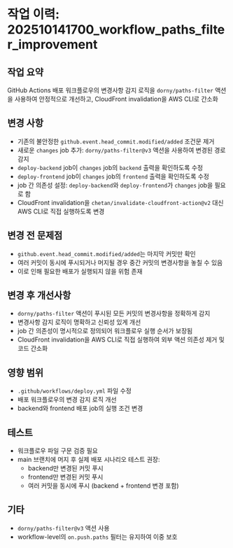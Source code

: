 # 작업 이력: 202510141700_workflow_paths_filter_improvement

## 작업 요약
GitHub Actions 배포 워크플로우의 변경사항 감지 로직을 `dorny/paths-filter` 액션을 사용하여 안정적으로 개선하고, CloudFront invalidation을 AWS CLI로 간소화

## 변경 사항
- 기존의 불안정한 `github.event.head_commit.modified/added` 조건문 제거
- 새로운 `changes` job 추가: `dorny/paths-filter@v3` 액션을 사용하여 변경된 경로 감지
- `deploy-backend` job이 `changes` job의 `backend` 출력을 확인하도록 수정
- `deploy-frontend` job이 `changes` job의 `frontend` 출력을 확인하도록 수정
- job 간 의존성 설정: `deploy-backend`와 `deploy-frontend`가 `changes` job을 필요로 함
- CloudFront invalidation을 `chetan/invalidate-cloudfront-action@v2` 대신 AWS CLI로 직접 실행하도록 변경

## 변경 전 문제점
- `github.event.head_commit.modified/added`는 마지막 커밋만 확인
- 여러 커밋이 동시에 푸시되거나 머지될 경우 중간 커밋의 변경사항을 놓칠 수 있음
- 이로 인해 필요한 배포가 실행되지 않을 위험 존재

## 변경 후 개선사항
- `dorny/paths-filter` 액션이 푸시된 모든 커밋의 변경사항을 정확하게 감지
- 변경사항 감지 로직이 명확하고 신뢰성 있게 개선
- job 간 의존성이 명시적으로 정의되어 워크플로우 실행 순서가 보장됨
- CloudFront invalidation을 AWS CLI로 직접 실행하여 외부 액션 의존성 제거 및 코드 간소화

## 영향 범위
- `.github/workflows/deploy.yml` 파일 수정
- 배포 워크플로우의 변경 감지 로직 개선
- backend와 frontend 배포 job의 실행 조건 변경

## 테스트
- 워크플로우 파일 구문 검증 필요
- main 브랜치에 머지 후 실제 배포 시나리오 테스트 권장:
  - backend만 변경된 커밋 푸시
  - frontend만 변경된 커밋 푸시
  - 여러 커밋을 동시에 푸시 (backend + frontend 변경 포함)

## 기타
- `dorny/paths-filter@v3` 액션 사용
- workflow-level의 `on.push.paths` 필터는 유지하여 이중 보호

